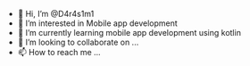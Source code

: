 - 👋 Hi, I’m @D4r4s1m1
- 👀 I’m interested in Mobile app development
- 🌱 I’m currently learning mobile app development using kotlin
- 💞️ I’m looking to collaborate on ...
- 📫 How to reach me ...

<!---
D4r4s1m1/D4r4s1m1 is a ✨ special ✨ repository because its `README.md` (this file) appears on your GitHub profile.
You can click the Preview link to take a look at your changes.
--->
